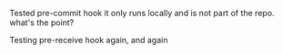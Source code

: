Tested pre-commit hook it only runs locally and is not part of the repo.  what's the point?

Testing pre-receive hook again, and again

